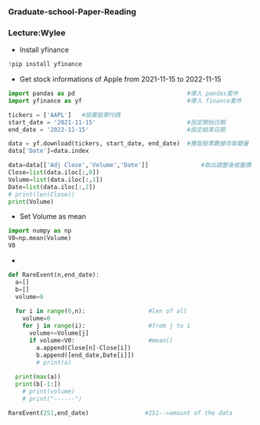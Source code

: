 ### Graduate-school-Paper-Reading
### Lecture:Wylee

- Install yfinance
```python
!pip install yfinance
```

- Get stock informations of Apple from  2021-11-15 to 2022-11-15
```python
import pandas as pd                                #導入 pandas套件
import yfinance as yf                              #導入 finance套件

tickers = ['AAPL']   #設置股票代碼
start_date = '2021-11-15'                          #設定開始日期
end_date = '2022-11-15'                            #設定結束日期

data = yf.download(tickers, start_date, end_date)  #獲取股票數據存取變量
data['Date']=data.index

data=data[['Adj Close','Volume','Date']]               #取出調整後收盤價
Close=list(data.iloc[:,0])
Volume=list(data.iloc[:,1])
Date=list(data.iloc[:,2])
# print(len(Close))
print(Volume)
```
- Set Volume as mean 
```python
import numpy as np
V0=np.mean(Volume)
V0
```

- 
```python
def RareEvent(n,end_date):
  a=[]
  b=[]
  volume=0
  
  for i in range(0,n):                  #len of all
    volume=0
    for j in range(i):                  #from j to i
      volume+=Volume[j]
      if volume<V0:                     #mean()
        a.append(Close[n]-Close[i])
        b.append([end_date,Date[i]])
        # print(a)
        
  print(max(a))
  print(b[-1:])
    # print(volume)
    # print("------")

RareEvent(251,end_date)                #251-->amount of the data
```
